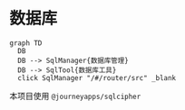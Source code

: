 # 数据库

```mermaid
graph TD
  DB
  DB --> SqlManager{数据库管理}
  DB --> SqlTool{数据库工具}
  click SqlManager "/#/router/src" _blank
```

本项目使用 `@journeyapps/sqlcipher`
